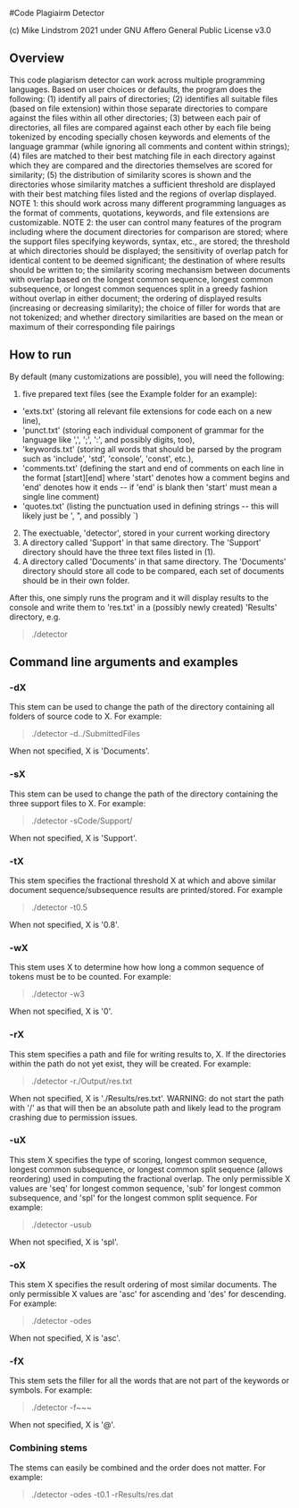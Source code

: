 #Code Plagiairm Detector 

(c) Mike Lindstrom 2021 under GNU Affero General Public License v3.0

## Overview

This code plagiarism detector can work across multiple programming languages. Based on user choices or defaults, the program does the following: 
(1) identify all pairs of directories; 
(2) identifies all suitable files (based on file extension) within those separate directories to compare against the files within all other directories; 
(3) between each pair of directories, all files are compared against each other by each file being tokenized by encoding specially chosen keywords and elements of the language grammar (while ignoring all comments and content within strings);
(4) files are matched to their best matching file in each directory against which they are compared and the directories themselves are scored for similarity;
(5) the distribution of similarity scores is shown and the directories whose similarity matches a sufficient threshold are displayed with their best matching files listed and the regions of overlap displayed.
NOTE 1: this should work across many different programming languages as the format of comments, quotations, keywords, and file extensions are customizable.
NOTE 2: the user can control many features of the program including where the document directories for comparison are stored; where the support files specifying keywords, syntax, etc., are stored; the threshold at which directories should be displayed; the sensitivity of overlap patch for identical content to be deemed significant; the destination of where results should be written to; the similarity scoring mechansism between documents with overlap based on the longest common sequence, longest common subsequence, or longest common sequences split in a greedy fashion without overlap in either document; the ordering of displayed results (increasing or decreasing similarity); the choice of filler for words that are not tokenized; and whether directory similarities are based on the mean or maximum of their corresponding file pairings

## How to run

By default (many customizations are possible), you will need the following:

1. five prepared text files (see the Example folder for an example):
- 'exts.txt' (storing all relevant file extensions for code each on a new line), 
- 'punct.txt' (storing each individual component of grammar for the language like ',', ';', ':', and possibly digits, too), 
- 'keywords.txt' (storing all words that should be parsed by the program such as 'include', 'std', 'console', 'const', etc.),
- 'comments.txt' (defining the start and end of comments on each line in the format [start][end] where 'start' denotes how a comment begins and 'end' denotes how it ends -- if 'end' is blank then 'start' must mean a single line comment)
- 'quotes.txt' (listing the punctuation used in defining strings -- this will likely just be ', ", and possibly `)
2. The exectuable, 'detector', stored in your current working directory
3. A directory called 'Support' in that same directory. The 'Support' directory should have the three text files listed in (1). 
4. A directory called 'Documents' in that same directory. The 'Documents' directory should store all code to be compared, each set of documents should be in their own folder.

After this, one simply runs the program and it will display results to the console and write them to 'res.txt' in a (possibly newly created) 'Results' directory, e.g.

> ./detector

## Command line arguments and examples 

### -dX 

This stem can be used to change the path of the directory containing all folders of source code to X. For example:

> ./detector -d../SubmittedFiles

When not specified, X is 'Documents'.

### -sX 

This stem can be used to change the path of the directory containing the three support files to X. For example:

> ./detector -sCode/Support/

When not specified, X is 'Support'.

### -tX

This stem specifies the fractional threshold X at which and above similar document sequence/subsequence results are printed/stored. For example 

> ./detector -t0.5

When not specified, X is '0.8'.

### -wX 

This stem uses X to determine how how long a common sequence of tokens must be to be counted. For example:

> ./detector -w3

When not specified, X is '0'.

### -rX 

This stem specifies a path and file for writing results to, X. If the directories within the path do not yet exist, they will be created. For example:

> ./detector -r./Output/res.txt 

When not specified, X is './Results/res.txt'. WARNING: do not start the path with '/' as that will then be an absolute path and likely lead to the program crashing due to permission issues.
 
### -uX 

This stem X specifies the type of scoring, longest common sequence, longest common subsequence, or longest common split sequence (allows reordering) used in computing the fractional overlap. The only permissible X values are 'seq' for longest common sequence, 'sub' for longest common subsequence, and 'spl' for the longest common split sequence. For example:

> ./detector -usub

When not specified, X is 'spl'.

### -oX

This stem X specifies the result ordering of most similar documents. The only permissible X values are 'asc' for ascending and 'des' for descending. For example:

> ./detector -odes

When not specified, X is 'asc'.

### -fX

This stem sets the filler for all the words that are not part of the keywords or symbols. For example:

> ./detector -f~~~

When not specified, X is '@'.

### Combining stems 

The stems can easily be combined and the order does not matter. For example:

> ./detector -odes -t0.1 -rResults/res.dat
